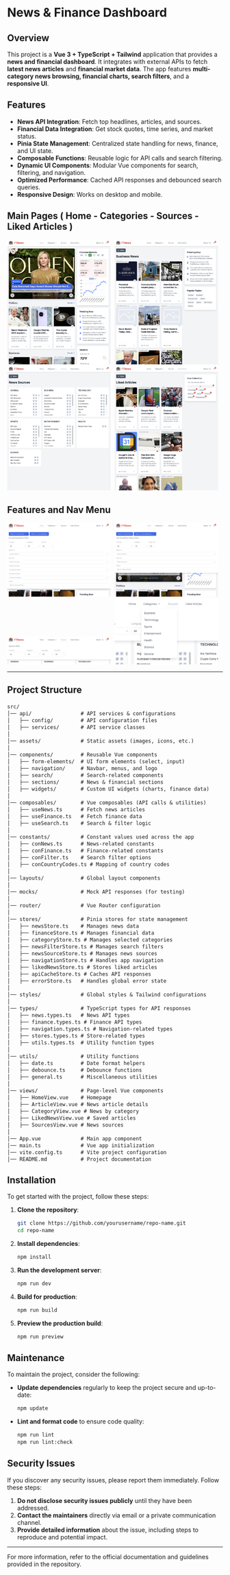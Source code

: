 # News & Finance Dashboard

## Overview

This project is a **Vue 3 + TypeScript + Tailwind** application that provides a **news and financial dashboard**. It integrates with external APIs to fetch **latest news articles** and **financial market data**. The app features **multi-category news browsing, financial charts, search filters**, and a **responsive UI**.


## Features

- **News API Integration**: Fetch top headlines, articles, and sources.
- **Financial Data Integration**: Get stock quotes, time series, and market status.
- **Pinia State Management**: Centralized state handling for news, finance, and UI state.
- **Composable Functions**: Reusable logic for API calls and search filtering.
- **Dynamic UI Components**: Modular Vue components for search, filtering, and navigation.
- **Optimized Performance**: Cached API responses and debounced search queries.
- **Responsive Design**: Works on desktop and mobile.


## Main Pages ( Home - Categories - Sources - Liked Articles )

<img src="./readme_sources/a_main_page.png" width="48%" style="margin-right:1%;">
<img src="./readme_sources/b_categories.png" width="48%" style="margin-right:1%;">

<img src="./readme_sources/c_sources.png" width="48%" style="margin-right:1%;">
<img src="./readme_sources/d_liked_articles.png" width="48%" style="margin-right:1%;">


## Features and Nav Menu

<img src="./readme_sources/e_everything_filter.png" width="48%" style="margin-right:1%;">
<img src="./readme_sources/f_top_headlines_filter.png" width="48%" style="margin-right:1%;">


<img src="./readme_sources/g_source_filter.png" width="48%" style="margin-right:1%;">
<img src="./readme_sources/h_nav_menu.png" width="48%" style="margin-right:1%;">

---

## Project Structure

```
src/
│── api/                # API services & configurations
│   ├── config/         # API configuration files
│   ├── services/       # API service classes
│
│── assets/             # Static assets (images, icons, etc.)
│
│── components/         # Reusable Vue components
│   ├── form-elements/  # UI form elements (select, input)
│   ├── navigation/     # Navbar, menus, and logo
│   ├── search/         # Search-related components
│   ├── sections/       # News & financial sections
│   ├── widgets/        # Custom UI widgets (charts, finance data)
│
│── composables/        # Vue composables (API calls & utilities)
│   ├── useNews.ts      # Fetch news articles
│   ├── useFinance.ts   # Fetch finance data
│   ├── useSearch.ts    # Search & filter logic
│
│── constants/          # Constant values used across the app
│   ├── conNews.ts      # News-related constants
│   ├── conFinance.ts   # Finance-related constants
│   ├── conFilter.ts    # Search filter options
│   ├── conCountryCodes.ts # Mapping of country codes
│
│── layouts/            # Global layout components
│
│── mocks/              # Mock API responses (for testing)
│
│── router/             # Vue Router configuration
│
│── stores/             # Pinia stores for state management
│   ├── newsStore.ts    # Manages news data
│   ├── financeStore.ts # Manages financial data
│   ├── categoryStore.ts # Manages selected categories
│   ├── newsFilterStore.ts # Manages search filters
│   ├── newsSourceStore.ts # Manages news sources
│   ├── navigationStore.ts # Handles app navigation
│   ├── likedNewsStore.ts # Stores liked articles
│   ├── apiCacheStore.ts # Caches API responses
│   ├── errorStore.ts   # Handles global error state
│
│── styles/             # Global styles & Tailwind configurations
│
│── types/              # TypeScript types for API responses
│   ├── news.types.ts   # News API types
│   ├── finance.types.ts # Finance API types
│   ├── navigation.types.ts # Navigation-related types
│   ├── stores.types.ts # Store-related types
│   ├── utils.types.ts  # Utility function types
│
│── utils/              # Utility functions
│   ├── date.ts         # Date format helpers
│   ├── debounce.ts     # Debounce functions
│   ├── general.ts      # Miscellaneous utilities
│
│── views/              # Page-level Vue components
│   ├── HomeView.vue    # Homepage
│   ├── ArticleView.vue # News article details
│   ├── CategoryView.vue # News by category
│   ├── LikedNewsView.vue # Saved articles
│   ├── SourcesView.vue # News sources
│
│── App.vue             # Main app component
│── main.ts             # Vue app initialization
│── vite.config.ts      # Vite project configuration
│── README.md           # Project documentation
```

## Installation

To get started with the project, follow these steps:

1. **Clone the repository**:
    ```sh
    git clone https://github.com/yourusername/repo-name.git
    cd repo-name
    ```

2. **Install dependencies**:
    ```sh
    npm install
    ```

3. **Run the development server**:
    ```sh
    npm run dev
    ```

4. **Build for production**:
    ```sh
    npm run build
    ```

5. **Preview the production build**:
    ```sh
    npm run preview
    ```

## Maintenance

To maintain the project, consider the following:

- **Update dependencies** regularly to keep the project secure and up-to-date:
    ```sh
    npm update
    ```

- **Lint and format code** to ensure code quality:
    ```sh
    npm run lint
    npm run lint:check
    ```

## Security Issues

If you discover any security issues, please report them immediately. Follow these steps:

1. **Do not disclose security issues publicly** until they have been addressed.
2. **Contact the maintainers** directly via email or a private communication channel.
3. **Provide detailed information** about the issue, including steps to reproduce and potential impact.

---

For more information, refer to the official documentation and guidelines provided in the repository.
